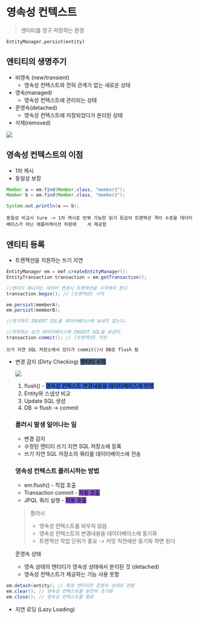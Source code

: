 # 영속성 컨텍스트
> 엔티티를 영구 저장하는 환경

`EntityManager.persist(entity)`

## 엔티티의 생명주기
- 비영속 (new/transient)
	- 영속성 컨텍스트와 전혀 관계가 없는 새로운 상태
- 영속(managed)
	- 영속성 컨텍스트에 관리되는 상태 
- 준영속(detached)
	- 영속성 컨텍스트에 저장되었다가 분리된 상태
- 삭제(removed)

![](https://i.imgur.com/83e4Gii.png)

## 영속성 컨텍스트의 이점
- 1차 캐시
- 동일성 보장
```java
Member a = em.find(Member.class, "member1");
Member b = em.find(Member.class, "member2");

System.out.println(a == b);
```
	동일성 비교시 ture -> 1차 캐시로 반복 가능한 읽기 등급의 트랜잭션 격리 수준을 데이터베이스가 아닌 애플리케이션 차원에    서 제공함

## 엔티티 등록
- 트랜잭션을 지원하는 쓰기 지연

```java
EntityManager em = emf.createEntityManager();
EntityTransaction transaction = em.getTransaction();

//엔티티 매니저는 데이터 변경시 트랜잭션을 시작해야 한다.
transaction.begin(); // [트랜잭션] 시작

em.persist(memberA);
em.persist(memberB);

//여기까지 INSERT SQL을 데이터베이스에 보내지 않는다.

//커밋하는 순간 데이터베이스에 INSERT SQL을 보낸다.
transaction.commit(); // [트랜잭션] 커밋
```

	쓰기 지연 SQL 저장소에서 있다가 commit()시 DB로 flush 됨


- 변경 감지 (Dirty Checking)
	<mark style='background:#4b6584'>엔티티 수정</mark>

	![](https://i.imgur.com/3V2SRq9.png)

	1. flush() - <mark style='background:#3867d6'>영속성 컨텍스트 변경내용을 데이터베이스에 반영</mark>
	2. Entity와 스냅샷 비교
	3. Update SQL 생성 
	4. DB -> flush -> commit

	### **플러시** **발생** 일어나는 일
	- 변경 감지
	- 수정된 엔티티 쓰기 지연 SQL 저장소에 등록
	- 쓰기 지연 SQL 저장소의 쿼리를 데이터베이스에 전송

	### 영속성 컨텍스트 플러시하는 방법
	- em.flush() - 직접 호출
	- Transaction commit - <mark style='background:#8854d0'>자동 호출</mark>
	- JPQL 쿼리 실행 - <mark style='background:#8854d0'>자동 호출</mark>

	> 플러시
	> - 영속성 컨텍스트를 비우지 않음
	> - 영속성 컨텍스트의 변경내용을 데이터베이스에 동기화
	> - 트랜잭션 작업 단위가 중요 -> 커밋 직전에만 동기화 하면 된다

	준영속 상태 
	- 영속 상태의 엔티티가 영속성 상태에서 분리된 것 (detached)
	- 영속성 컨텍스트가 제공하는 기능 사용 못함
```java
em.detach(entity); // 특정 엔티티만 준영속 상태로 전환
em.clear(); // 영속성 컨텍스트를 완전히 초기화
em.close(); // 영속성 컨텍스트를 종료 
```

- 지연 로딩 (Lazy Loading)
